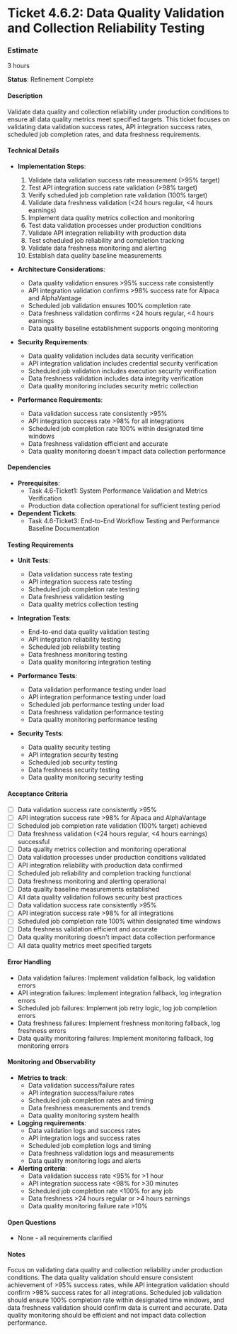 # Ticket 4.6.2: Data Quality Validation and Collection Reliability Testing

### Estimate
3 hours

**Status**: Refinement Complete

#### Description
Validate data quality and collection reliability under production conditions to ensure all data quality metrics meet specified targets. This ticket focuses on validating data validation success rates, API integration success rates, scheduled job completion rates, and data freshness requirements.

#### Technical Details
- **Implementation Steps**:
  1. Validate data validation success rate measurement (>95% target)
  2. Test API integration success rate validation (>98% target)
  3. Verify scheduled job completion rate validation (100% target)
  4. Validate data freshness validation (<24 hours regular, <4 hours earnings)
  5. Implement data quality metrics collection and monitoring
  6. Test data validation processes under production conditions
  7. Validate API integration reliability with production data
  8. Test scheduled job reliability and completion tracking
  9. Validate data freshness monitoring and alerting
  10. Establish data quality baseline measurements

- **Architecture Considerations**:
  - Data quality validation ensures >95% success rate consistently
  - API integration validation confirms >98% success rate for Alpaca and AlphaVantage
  - Scheduled job validation ensures 100% completion rate
  - Data freshness validation confirms <24 hours regular, <4 hours earnings
  - Data quality baseline establishment supports ongoing monitoring

- **Security Requirements**:
  - Data quality validation includes data security verification
  - API integration validation includes credential security verification
  - Scheduled job validation includes execution security verification
  - Data freshness validation includes data integrity verification
  - Data quality monitoring includes security metric collection

- **Performance Requirements**:
  - Data validation success rate consistently >95%
  - API integration success rate >98% for all integrations
  - Scheduled job completion rate 100% within designated time windows
  - Data freshness validation efficient and accurate
  - Data quality monitoring doesn't impact data collection performance

#### Dependencies
- **Prerequisites**:
  - Task 4.6-Ticket1: System Performance Validation and Metrics Verification
  - Production data collection operational for sufficient testing period
- **Dependent Tickets**:
  - Task 4.6-Ticket3: End-to-End Workflow Testing and Performance Baseline Documentation

#### Testing Requirements
- **Unit Tests**:
  - Data validation success rate testing
  - API integration success rate testing
  - Scheduled job completion rate testing
  - Data freshness validation testing
  - Data quality metrics collection testing

- **Integration Tests**:
  - End-to-end data quality validation testing
  - API integration reliability testing
  - Scheduled job reliability testing
  - Data freshness monitoring testing
  - Data quality monitoring integration testing

- **Performance Tests**:
  - Data validation performance testing under load
  - API integration performance testing under load
  - Scheduled job performance testing under load
  - Data freshness validation performance testing
  - Data quality monitoring performance testing

- **Security Tests**:
  - Data quality security testing
  - API integration security testing
  - Scheduled job security testing
  - Data freshness security testing
  - Data quality monitoring security testing

#### Acceptance Criteria
- [ ] Data validation success rate consistently >95%
- [ ] API integration success rate >98% for Alpaca and AlphaVantage
- [ ] Scheduled job completion rate validation (100% target) achieved
- [ ] Data freshness validation (<24 hours regular, <4 hours earnings) successful
- [ ] Data quality metrics collection and monitoring operational
- [ ] Data validation processes under production conditions validated
- [ ] API integration reliability with production data confirmed
- [ ] Scheduled job reliability and completion tracking functional
- [ ] Data freshness monitoring and alerting operational
- [ ] Data quality baseline measurements established
- [ ] All data quality validation follows security best practices
- [ ] Data validation success rate consistently >95%
- [ ] API integration success rate >98% for all integrations
- [ ] Scheduled job completion rate 100% within designated time windows
- [ ] Data freshness validation efficient and accurate
- [ ] Data quality monitoring doesn't impact data collection performance
- [ ] All data quality metrics meet specified targets

#### Error Handling
- Data validation failures: Implement validation fallback, log validation errors
- API integration failures: Implement integration fallback, log integration errors
- Scheduled job failures: Implement job retry logic, log job completion errors
- Data freshness failures: Implement freshness monitoring fallback, log freshness errors
- Data quality monitoring failures: Implement monitoring fallback, log monitoring errors

#### Monitoring and Observability
- **Metrics to track**:
  - Data validation success/failure rates
  - API integration success/failure rates
  - Scheduled job completion rates and timing
  - Data freshness measurements and trends
  - Data quality monitoring system health
- **Logging requirements**:
  - Data validation logs and success rates
  - API integration logs and success rates
  - Scheduled job completion logs and timing
  - Data freshness validation logs and measurements
  - Data quality monitoring logs and alerts
- **Alerting criteria**:
  - Data validation success rate <95% for >1 hour
  - API integration success rate <98% for >30 minutes
  - Scheduled job completion rate <100% for any job
  - Data freshness >24 hours regular or >4 hours earnings
  - Data quality monitoring failure rate >10%

#### Open Questions
- None - all requirements clarified

#### Notes
Focus on validating data quality and collection reliability under production conditions. The data quality validation should ensure consistent achievement of >95% success rates, while API integration validation should confirm >98% success rates for all integrations. Scheduled job validation should ensure 100% completion rate within designated time windows, and data freshness validation should confirm data is current and accurate. Data quality monitoring should be efficient and not impact data collection performance. 
